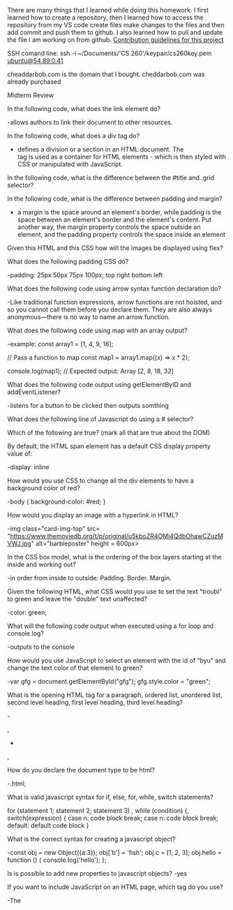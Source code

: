 There are many things that I learned while doing this homework. I first learned how to create a repository, then I learned how to access the repository from my VS code create files make changes to the files and then add commit and push them to github.
I also learned how to pull and update the file I am working on from github. 
[Contribution guidelines for this project](/README.md)


SSH comand line:    ssh -i ~/Documents/'CS 260'/keypair/cs260key.pem ubuntu@54.89.0.41


cheaddarbob.com is the domain that I bought. cheddarbob.com was already purchased


Midterm Review

In the following code, what does the link element do?

-allows authors to link their document to other resources.

In the following code,  what does a div tag do?

- defines a division or a section in an HTML document. The <div> tag is used as a container for HTML elements - which is then styled with CSS or manipulated with JavaScript.

In the following code, what is the difference between the #title and .grid selector?

In the following code, what is the difference between padding and margin?

- a margin is the space around an element's border, while padding is the space between an element's border and the element's content. Put another way, the margin property controls the space outside an element, and the padding property controls the space inside an element

Given this HTML and this CSS how will the images be displayed using flex?

What does the following padding CSS do?

-padding: 25px 50px 75px 100px; top right bottom left

What does the following code using arrow syntax function declaration do?

-Like traditional function expressions, arrow functions are not hoisted, and so you cannot call them before you declare them. They are also always anonymous—there is no way to name an arrow function.

What does the following code using map with an array output?

-example: const array1 = [1, 4, 9, 16];

// Pass a function to map
const map1 = array1.map((x) => x * 2);

console.log(map1);
// Expected output: Array [2, 8, 18, 32]

What does the following code output using getElementByID and addEventListener?

-listens for a button to be clicked then outputs somthing

What does the following line of Javascript do using a # selector?

Which of the following are true? (mark all that are true about the DOM)

By default, the HTML span element has a default CSS display property value of: 

-display: inline

How would you use CSS to change all the div elements to have a background color of red?

-body {
background-color: #red;
}

How would you display an image with a hyperlink in HTML?

-img class="card-img-top" src= "https://www.themoviedb.org/t/p/original/u5kboZR4OMi4QdbOhawCZuzMVWJ.jpg" alt="barbieposter" height = 600px>

In the CSS box model, what is the ordering of the box layers starting at the inside and working out?

-in order from inside to outside: Padding. Border. Margin.

Given the following HTML, what CSS would you use to set the text "troubl" to green and leave the "double" text unaffected?

-color: green;

What will the following code output when executed using a for loop and console.log?

-outputs to the console

How would you use JavaScript to select an element with the id of “byu” and change the text color of that element to green?

-var gfg = document.getElementById("gfg"); 
            gfg.style.color = "green"; 

What is the opening HTML tag for a paragraph, ordered list, unordered list, second level heading, first level heading, third level heading?

-<p> </p>, <ul><li></ul>, <ol></ol>

How do you declare the document type to be html?

-.html, <!DOCTYPE html>

What is valid javascript syntax for if, else, for, while, switch statements?

for (statement 1; statement 2; statement 3) , while (condition) {, switch(expression) {
  case n:
    code block
    break;
  case n:
    code block
    break;
  default:
    default code block
}

What is the correct syntax for creating a javascript object?

-const obj = new Object({a:3});
obj['b'] = 'fish';
obj.c = [1, 2, 3];
obj.hello = function () {
  console.log('hello');
};


Is is possible to add new properties to javascript objects?
-yes

If you want to include JavaScript on an HTML page, which tag do you use?

-The <script> Tag

Given the following HTML, what JavaScript could you use to set the text "animal" to "crow" and leave the "fish" text unaffected?

Which of the following correctly describes JSON?

What does the console command chmod, pwd, cd, ls, vim, nano, mkdir, mv, rm, man, ssh, ps, wget, sudo  do?

-chmod, This command changes the permission information associated with a file. Every file (including directories, which Unix treats as files) on a Unix system is stored with records indicating who has permission to read, write, or execute the file, abbreviated as r, w, and x. These permissions are broken down for three categories of user: first, the owner of the file; second, a group with which both the user and the file may be associated; and third, all other users. These categories are abbreviated as u for owner (or user), g for group, and o for other.

-pwd,  current directory path.

-vim, file editor

-nano, text editor

-mkdir, make directory

-mv, move directory, mv -i oldname newname

-rm, remove

-man, This command displays the manual page for a particular command.

-ssh, 

-ps, The ps command displays information about programs (that is, processes) that are currently running.

- wget,  Wget is a command-line tool that makes it possible to download files and interact with REST APIs. It supports various internet protocols

- sudo, allows you to run programs with the security privileges of another user (by default, as the superuser). It prompts you for your personal password and confirms your request to execute a command by checking a file, called sudoers , which the system administrator configures.

Which of the following console command creates a remote shell session?

Which of the following is true when the -la parameter is specified for the ls console command?

-To see the file permissions, owners, and sizes of all files, enter: ls -la

Which of the following is true for the domain name banana.fruit.bozo.click, which is the top level domain, which is a subdomain, which is a root domain?

-top level is .com, subdomain is www. root domain is .example.com

Is a web certificate is necessary to use HTTPS.

-yes

Can a DNS A record can point to an IP address or another A record.

-just to an IP adress

Port 443, 80, 22 is reserved for which protocol?

- port 80 is used for HTTP traffic, port 443 is used for HTTPS (HyperText Transfer Protocol Secure) traffic, SSH port 22

What will the following code using Promises output when executed?

-pending - Currently running asynchronously
-fulfilled - Completed successfully
-rejected - Failed to complete
